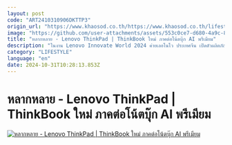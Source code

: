```yaml
---
layout: post
code: "ART2410310906DKTTP3"
origin_url: "https://www.khaosod.co.th/https://www.khaosod.co.th/lifestyle/news_9477854"
image: "https://github.com/user-attachments/assets/553c0ce7-d680-4a9c-8339-dba7c9087339"
title: "หลากหลาย - Lenovo ThinkPad | ThinkBook ใหม่ ภาคต่อโน้ตบุ๊ก AI พรีเมียม"
description: "ในงาน Lenovo Innovate World 2024 ค่ายเลอโนโว ประเทศจีน เปิดตัวผลิตภัณฑ์ใหม่ ที่ออกแบบเพื่อรองรับการทำงานในโลกแห่งอนาคต ทั้งในแง่ประสิทธิภาพการประมวลผล"
category: "LIFESTYLE"
language: "en"
date: 2024-10-31T10:28:13.853Z
---
```


# หลากหลาย - Lenovo ThinkPad | ThinkBook ใหม่ ภาคต่อโน้ตบุ๊ก AI พรีเมียม

[![หลากหลาย - Lenovo ThinkPad | ThinkBook ใหม่ ภาคต่อโน้ตบุ๊ก AI พรีเมียม](https://www.khaosod.co.th/wpapp/uploads/2024/10/ปก-ออนไลน์-1.jpg "หลากหลาย - Lenovo ThinkPad | ThinkBook ใหม่ ภาคต่อโน้ตบุ๊ก AI พรีเมียม")](https://www.khaosod.co.th/wpapp/uploads/2024/10/ปก-ออนไลน์-1.jpg)